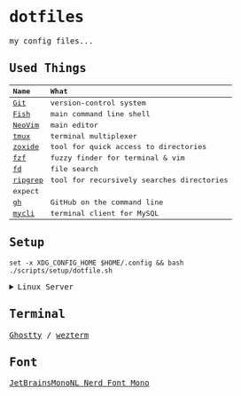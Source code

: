 <samp>

# dotfiles

my config files...

## Used Things

| Name                                             | What                                      |
| :----------------------------------------------- | :---------------------------------------- |
| [Git](https://github.com/git/git)                | version-control system                    |
| [Fish](https://github.com/fish-shell/fish-shell) | main command line shell                   |
| [NeoVim](https://github.com/neovim/neovim)       | main editor                               |
| [tmux](https://github.com/tmux/tmux)             | terminal multiplexer                      |
| [zoxide](https://github.com/ajeetdsouza/zoxide)  | tool for quick access to directories      |
| [fzf](https://github.com/junegunn/fzf)           | fuzzy finder for terminal & vim           |
| [fd](https://github.com/sharkdp/fd)              | file search                               |
| [ripgrep](https://github.com/BurntSushi/ripgrep) | tool for recursively searches directories |
| expect                                           |                                           |
| [gh](https://github.com/cli/cli)                 | GitHub on the command line                |
| [mycli](https://github.com/dbcli/mycli)          | terminal client for MySQL                 |

## Setup

```fish
set -x XDG_CONFIG_HOME $HOME/.config && bash ./scripts/setup/dotfile.sh
```

<details>
<summary>Linux Server</summary>

### 1. Setup bashrc

```bash
curl -o $HOME/.bashrc https://raw.githubusercontent.com/grandcolline/dotfiles/main/bashrc && source $HOME/.bashrc
```

### 2. Install development tool

```bash
curl https://raw.githubusercontent.com/grandcolline/dotfiles/main/scripts/setup/linux.sh | bash
```

### 3. Setup dotfiles

```bash
fish
cd ~/develop/src/github.com/grandcolline/dotfiles
set -x XDG_CONFIG_HOME $HOME/.config && bash ./scripts/setup/dotfile.sh
echo "set -x PC_NAME 'リモートPC'" > $HOME/.config/fish/conf.d/remote.local.fish
```

### 4. Create GitHub keys

```bash
ssh-keygen -t ed25519
nvim ~/.ssh/config
# Host github github.com
#   HostName github.com
#   IdentityFile ~/.ssh/id_ed25519
#   User git

chmod 644 ~/.ssh/config
```

and register pub key in [here](https://github.com/settings/keys).

### 4. Install Docker (if you need docker)

```bash
curl https://raw.githubusercontent.com/grandcolline/dotfiles/main/scripts/setup/linux.docker.sh | bash
```

</details>

## Terminal

[Ghostty](https://ghostty.org/) / [wezterm](https://wezfurlong.org/wezterm/)

## Font

[JetBrainsMonoNL Nerd Font Mono](https://github.com/ryanoasis/nerd-fonts/tree/master/patched-fonts/JetBrainsMono/NoLigatures)

<!-- [Ricty Diminished with icons](https://github.com/iij/fontmerger/tree/master/sample) -->

</samp>

